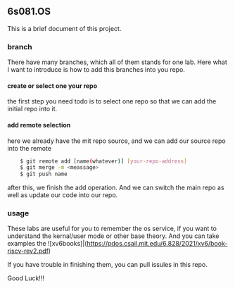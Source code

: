 ## 6s081.OS
This is a brief document of this project.
### branch
There have many branches, which all of them stands for one lab. Here what I want to introduce is how to add this branches into you repo.
#### create or select one your repo
the first step you need todo is to select one repo so that we can add the initial repo into it.
#### add remote selection
here we already have the mit repo source,  and we can add our source repo into the remote
```bash
    $ git remote add [name(whatever)] [your-repo-address]
    $ git merge -m <meassage>
    $ git push name
```
after this, we finish the add operation. And we can switch the main repo as well as update our code into our repo.
### usage
These labs are useful for you to remember the os service, if you want to understand the kernal/user mode or other base theory. 
And you can take examples the ![xv6books]|(https://pdos.csail.mit.edu/6.828/2021/xv6/book-riscv-rev2.pdf)

If you have trouble in finishing them, you can pull issules in this repo.

Good Luck!!!